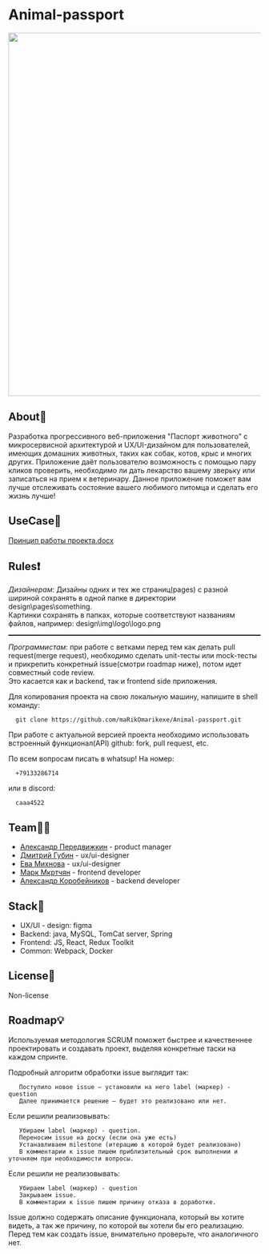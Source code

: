# Animal-passport


<p align="center">
      <img src="https://i.ibb.co/vkznSS5/346915732996474.webp" width="726">
</p>





## About🐹

Разработка прогрессивного веб-приложения "Паспорт животного" с микросервисной архитектурой и UX/UI-дизайном для пользователей, имеющих домашних животных, таких как собак, котов, крыс и многих других. Приложение даёт пользователю возможность с помощью пару кликов проверить, необходимо ли дать лекарство вашему зверьку или записаться на прием к ветеринару. Данное приложение поможет вам лучше отслеживать состояние вашего любимого питомца и сделать его жизнь лучше!  

## UseCase🔧


[Принцип работы проекта.docx](https://github.com/user-attachments/files/17063627/default.docx)


## Rules❗

<i>Дизайнерам</i>: Дизайны одних и тех же страниц(pages) c разной шириной сохранять в одной папке в директории design\pages\something.<br>Картинки сохранять в папках, которые соответствуют названиям файлов, например: design\img\logo\logo.png
<hr style="border: none; border-top: 1px dotted #000;"/>

<i>Программистам</i>: при работе с ветками перед тем как делать pull request(merge request), необходимо сделать unit-тесты или mock-тесты и прикрепить конкретный issue(смотри roadmap ниже), потом идет совместный code review. <br>Это касается как и backend, так и frontend side приложения.

Для копирования проекта на свою локальную машину, напишите в shell команду:

      git clone https://github.com/maRikOmarikexe/Animal-passport.git

При работе с актуальной версией проекта необходимо использовать встроенный функционал(API) github: fork, pull request, etc.


По всем вопросам писать в whatsup! На номер:

      +79133286714
или в discord:

      caaa4522

## Team👨‍💻

- [Александр Передвижкин](https://github.com/fewuch) - product manager
- [Дмитрий Губин](https://github.com/SlojnaSlojna) - ux/ui-designer
- [Ева Михнова](https://github.com/Eva-He-understands) - ux/ui-designer
- [Марк Мкртчян](https://github.com/maRikOmarikexe) - frontend developer
- [Александр Коробейников](https://github.com/Doath1337) - backend developer

## Stack📜
<ul>
<li>UX/UI - design: figma</li>

<li>Backend: java, MySQL, TomCat server, Spring </li>

<li>Frontend: JS, React, Redux Toolkit</li>

<li>Common: Webpack, Docker</li>
</ul>

## License🧾

Non-license

## Roadmap💡

Используемая методология SCRUM поможет быстрее и качественнее проектировать и создавать проект, выделяя конкретные таски на каждом спринте.


Подробный алгоритм обработки issue выглядит так:

       Поступило новое issue – установили на него label (маркер) - question
       Далее принимается решение — будет это реализовано или нет.

Если решили реализовывать:

       Убираем label (маркер) - question.
       Переносим issue на доску (если она уже есть)
       Устанавливаем milestone (итерацию в которой будет реализовано)
       В комментарии к issue пишем приблизительный срок выполнении и уточняем при необходимости вопросы.

Если решили не реализовывать:

       Убираем label (маркер) - question
       Закрываем issue.
       В комментарии к issue пишем причину отказа в доработке.

Issue должно содержать описание функционала, который вы хотите видеть, а так же причину, по которой вы хотели бы его реализацию. Перед тем как создать issue, внимательно проверьте, что аналогичного нет.



